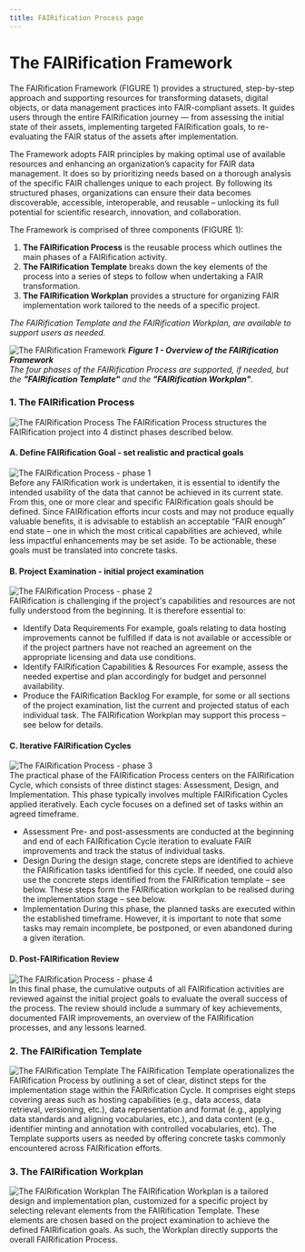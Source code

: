```yaml
---
title: FAIRification Process page
---
```

# The FAIRification Framework

The FAIRification Framework (FIGURE 1) provides a structured, step-by-step approach and supporting resources for transforming datasets, digital objects, or data management practices into FAIR-compliant assets.
It guides users through the entire FAIRification journey — from assessing the initial state of their assets, implementing targeted FAIRification goals, to re-evaluating the FAIR status of the assets after implementation.

The Framework adopts FAIR principles by making optimal use of available resources and enhancing an organization’s capacity for FAIR data management. It does so by prioritizing needs based on a thorough analysis of the specific FAIR challenges unique to each project. By following its structured phases, organizations can ensure their data becomes discoverable, accessible, interoperable, and reusable – unlocking its full potential for scientific research, innovation, and collaboration.  

The Framework is comprised of three components (FIGURE 1): 
1.	**The FAIRification Process** is the reusable process which outlines the main phases of a FAIRification activity.
2.	**The FAIRification Template** breaks down the key elements of the process into a series of steps to follow when undertaking a FAIR transformation.
3.	**The FAIRification Workplan** provides a structure for organizing FAIR implementation work tailored to the needs of a specific project.

_The FAIRification Template and the FAIRification Workplan, are available to support users as needed._

![The FAIRification Framework](assets/img/FAIRificationFramework.png)
_**Figure 1 - Overview of the FAIRification Framework**_  
_The four phases of the FAIRification Process are supported, if needed, but the **"FAIRification Template"** and the **"FAIRification Workplan"**._  

### 1. The FAIRification Process  
![The FAIRification Process](assets/img/FAIRificationProcess-menu-00.png)
The FAIRification Process structures the FAIRification project into 4 distinct phases described below.

#### A.	Define FAIRification Goal - set realistic and practical goals
![The FAIRification Process - phase 1](assets/img/FAIRificationProcess-menu-01.png)  
Before any FAIRification work is undertaken, it is essential to identify the intended usability of the data that cannot be achieved in its current state. From this, one or more clear and specific FAIRification goals should be defined. Since FAIRification efforts incur  costs and may not produce equally valuable benefits, it is advisable to establish an acceptable “FAIR enough” end state – one in which the most critical capabilities are achieved, while less impactful enhancements may be set aside. To be actionable, these goals must be translated into concrete tasks.

#### B. Project Examination - initial project examination  
![The FAIRification Process - phase 2](assets/img/FAIRificationProcess-menu-02.png)  
FAIRification is challenging if the project's capabilities and resources are not fully understood from the beginning. It is therefore essential to:
-	Identify Data Requirements
For example, goals relating to data hosting improvements cannot be fulfilled if data is not available or accessible or if the project partners have not reached an agreement on the appropriate licensing and data use conditions.
-	Identify FAIRification Capabilities & Resources
For example, assess the needed expertise and plan accordingly for budget and personnel availability.
-	Produce the FAIRification Backlog
For example, for some or all sections of the project examination, list the current and projected status of each individual task. The FAIRification Workplan may support this process – see below for details. 

#### C. Iterative FAIRification Cycles
![The FAIRification Process - phase 3](assets/img/FAIRificationProcess-menu-03.png)  
The practical phase of the FAIRification Process centers on the FAIRification Cycle, which consists of three distinct stages: Assessment, Design, and Implementation. This phase typically involves multiple FAIRification Cycles applied iteratively. Each cycle focuses on a defined set of tasks within an agreed timeframe.
-	Assessment
Pre- and post-assessments are conducted at the beginning and end of each FAIRification Cycle iteration to evaluate FAIR improvements and track the status of individual tasks.
-	Design
During the design stage, concrete steps are identified to achieve the FAIRification tasks identified for this cycle. If needed, one could also use the concrete steps identified from the FAIRification template – see below.
These steps form the FAIRification workplan to be realised during the implementation stage – see below.
-	Implementation
During this phase, the planned tasks are executed within the established timeframe. However, it is important to note that some tasks may remain incomplete, be postponed, or even abandoned during a given iteration.

#### D. Post-FAIRification Review
![The FAIRification Process - phase 4](assets/img/FAIRificationProcess-menu-04.png)  
In this final phase, the cumulative outputs of all FAIRification activities are reviewed against the initial project goals to evaluate the overall success of the process. The review should include a summary of key achievements, documented FAIR improvements, an overview of the FAIRification processes, and any lessons learned.

### 2. The FAIRification Template  
![The FAIRification Template](assets/img/FAIRificationTemplate.png)
The FAIRification Template operationalizes the FAIRification Process by outlining a set of clear, distinct steps for the implementation stage within the FAIRification Cycle. It comprises eight steps covering areas such as hosting capabilities (e.g., data access, data retrieval, versioning, etc.), data representation and format (e.g., applying data standards and aligning vocabularies, etc.), and data content (e.g., identifier minting and annotation with controlled vocabularies, etc). The Template supports users as needed by offering concrete tasks commonly encountered across FAIRification efforts.
### 3. The FAIRification Workplan  
![The FAIRification Workplan](assets/img/FAIRificationWorkplan.png)
The FAIRification Workplan is a tailored design and implementation plan, customized for a specific project by selecting relevant elements from the FAIRification Template. These elements are chosen based on the project examination to achieve the defined FAIRification goals. As such, the Workplan directly supports the overall FAIRification Process.